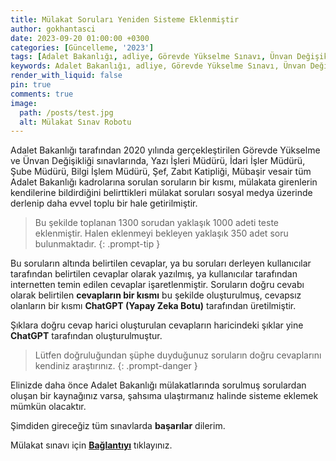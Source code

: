 ```yaml
---
title: Mülakat Soruları Yeniden Sisteme Eklenmiştir
author: gokhantasci
date: 2023-09-20 01:00:00 +0300
categories: [Güncelleme, '2023']
tags: [Adalet Bakanlığı, adliye, Görevde Yükselme Sınavı, Ünvan Değişikliği Sınavı, mülakat, mülakat soruları, yazı işleri mülakat soruları, idari işler mülakat soruları, adliyeci]
keywords: Adalet Bakanlığı, adliye, Görevde Yükselme Sınavı, Ünvan Değişikliği Sınavı, mülakat, mülakat soruları, yazı işleri mülakat soruları, idari işler mülakat soruları, adliyeci
render_with_liquid: false
pin: true
comments: true
image:
  path: /posts/test.jpg
  alt: Mülakat Sınav Robotu
---
```


Adalet Bakanlığı tarafından 2020 yılında gerçekleştirilen Görevde Yükselme ve Ünvan Değişikliği sınavlarında, Yazı İşleri Müdürü, İdari İşler Müdürü, Şube Müdürü, Bilgi İşlem Müdürü, Şef, Zabıt Katipliği, Mübaşir vesair tüm Adalet Bakanlığı kadrolarına sorulan soruların bir kısmı, mülakata girenlerin kendilerine bildirdiğini belirttikleri mülakat soruları sosyal medya üzerinde derlenip daha evvel toplu bir hale getirilmiştir. 

> Bu şekilde toplanan 1300 sorudan yaklaşık 1000 adeti teste eklenmiştir. Halen eklenmeyi bekleyen yaklaşık 350 adet soru bulunmaktadır.
{: .prompt-tip }

Bu soruların altında belirtilen cevaplar, ya bu soruları derleyen kullanıcılar tarafından belirtilen cevaplar olarak yazılmış, ya kullanıcılar tarafından internetten temin edilen cevaplar işaretlenmiştir. Soruların doğru cevabı olarak belirtilen **cevapların bir kısmı** bu şekilde oluşturulmuş, cevapsız olanların bir kısmı **ChatGPT (Yapay Zeka Botu)** tarafından üretilmiştir.

Şıklara doğru cevap harici oluşturulan cevapların haricindeki şıklar yine **ChatGPT** tarafından oluşturulmuştur. 

> Lütfen doğruluğundan şüphe duyduğunuz soruların doğru cevaplarını kendiniz araştırınız.
{: .prompt-danger }

Elinizde daha önce Adalet Bakanlığı mülakatlarında sorulmuş sorulardan oluşan bir kaynağınız varsa, şahsıma ulaştırmanız halinde sisteme eklemek mümkün olacaktır. 

Şimdiden gireceğiz tüm sınavlarda **başarılar** dilerim.

Mülakat sınavı için 
[**Bağlantıyı**](https://www.adliyeci.com.tr/sinav/) tıklayınız.